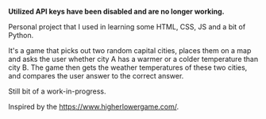 
<p> <b> Utilized API keys have been disabled and are no longer working. </b> </p>
Personal project that I used in learning some HTML, CSS, JS and a bit of Python.

It's a game that picks out two random capital cities, places them on a map and asks the user whether city A has a warmer or a colder temperature than city B.
The game then gets the weather temperatures of these two cities, and compares the user answer to the correct answer.

Still bit of a work-in-progress.

Inspired by the https://www.higherlowergame.com/.
